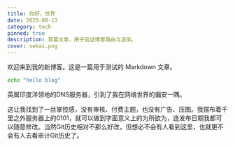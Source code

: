 ```yaml
---
title: 你好，世界
date: 2025-08-13
category: tech
pinned: true
description: 首篇文章，用于验证博客路由与渲染。
cover: sekai.png
---
```


欢迎来到我的新博客。这是一篇用于测试的 Markdown 文章。

```bash
echo "hello blog"
```

英属印度洋领地的DNS服务器，引到了我在网络世界的偏安一隅。

这让我找到了一丝掌控感，没有审核、付费主题，也没有广告、压图。我摆布着千里之外服务器上的0101，就可以做到字面意义上的为所欲为，连发布日期我都可以随意修改。当然Git历史相对不那么好改，但想必不会有人看到这里，也就更不会有人去看审计Git历史了。

